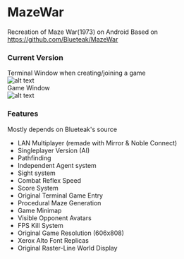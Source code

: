 # MazeWar
Recreation of Maze War(1973) on Android 
Based on https://github.com/Blueteak/MazeWar

### Current Version
Terminal Window when creating/joining a game<br />
![alt text](https://i.imgur.com/fhwmI46.png?1)<br />
Game Window<br />
![alt text](https://i.imgur.com/gvwzCg9.png?1)<br />

### Features
  Mostly depends on Blueteak's source
  - LAN Multiplayer (remade with Mirror & Noble Connect)
  - Singleplayer Version (AI)
  - Pathfinding
  - Independent Agent system
  - Sight system
  - Combat Reflex Speed
  - Score System
  - Original Terminal Game Entry
  - Procedural Maze Generation
  - Game Minimap
  - Visible Opponent Avatars
  - FPS Kill System
  - Original Game Resolution (606x808)
  - Xerox Alto Font Replicas
  - Original Raster-Line World Display

